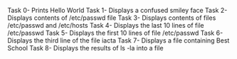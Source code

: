 Task 0- Prints Hello World
Task 1- Displays a confused smiley face
Task 2- Displays contents of /etc/passwd file
Task 3- Displays contents of files /etc/passwd and /etc/hosts
Task 4- Displays the last 10 lines of file /etc/passwd
Task 5- Displays the first 10 lines of file /etc/passwd
Task 6- Displays the third line of the file iacta
Task 7- Displays a file containing Best School
Task 8- Displays the results of ls -la into a file 
